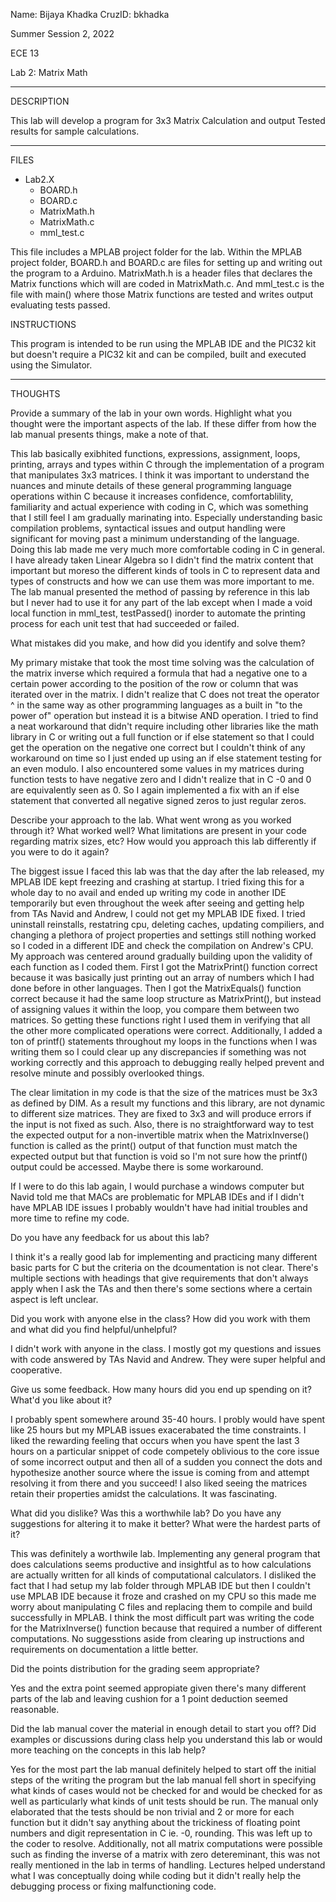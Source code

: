 

Name: Bijaya Khadka
CruzID: bkhadka

Summer Session 2, 2022

ECE 13

Lab 2: Matrix Math

--------------
DESCRIPTION


This lab will develop a program for 3x3 Matrix Calculation and output Tested results for sample calculations.


--------------
FILES


- Lab2.X
    - BOARD.h
    - BOARD.c
    - MatrixMath.h
    - MatrixMath.c
    - mml_test.c

This file includes a MPLAB project folder for the lab. Within the MPLAB project folder, BOARD.h and BOARD.c are files for setting up and writing out the program to a Arduino. MatrixMath.h is a header files that declares the Matrix functions which will are coded in MatrixMath.c. And mml_test.c is the file with main() where those Matrix functions are tested and writes output evaluating tests passed.


INSTRUCTIONS

This program is intended to be run using the MPLAB IDE and the PIC32 kit but doesn't require a PIC32 kit and can be compiled, built and executed using the Simulator.


--------------
THOUGHTS

Provide a summary of the lab in your own words. Highlight what
you thought were the important aspects of the lab. If these differ
from how the lab manual presents things, make a note of that.

This lab basically exibhited functions, expressions, assignment, loops, printing, arrays and types within C through the implementation of a program that manipulates 3x3 matrices. I think it was important to understand the nuances and minute details of these general programming language operations within C because it increases confidence, comfortablility, familiarity and actual experience with coding in C, which was something that I still feel I am gradually marinating into. Especially understanding basic compilation problems, syntactical issues and output handling were significant for moving past a minimum understanding of the language. Doing this lab made me very much more comfortable coding in C in general. I have already taken Linear Algebra so I didn't find the matrix content that important but moreso the different kinds of tools in C to represent data and types of constructs and how we can use them was more important to me. The lab manual presented the method of passing by reference in this lab but I never had to use it for any part of the lab except when I made a void local function in mml_test, testPassed() inorder to automate the printing process for each unit test that had succeeded or failed. 


What mistakes did you make, and how did you identify and solve
them?

My primary mistake that took the most time solving was the calculation of the matrix inverse which required a formula that had a negative one to a certain power according to the position of the row or column that was iterated over in the matrix. I didn't realize that C does not treat the operator ^ in the same way as other programming languages as a built in "to the power of" operation but instead it is a bitwise AND operation. I tried to find a neat workaround that didn't require including other libraries like the math library in C or writing out a full function or if else statement so that I could get the operation on the negative one correct but I couldn't think of any workaround on time so I just ended up using an if else statement testing for an even modulo. I also encountered some values in my matrices during function tests to have negative zero and I didn't realize that in C -0 and 0 are equivalently seen as 0. So I again implemented a fix with an if else statement that converted all negative signed zeros to just regular zeros. 

Describe your approach to the lab. What went wrong as you worked
through it? What worked well? What limitations are present in your
code regarding matrix sizes, etc? How would you approach this lab
differently if you were to do it again?

The biggest issue I faced this lab was that the day after the lab released, my MPLAB IDE kept freezing and crashing at startup. I tried fixing this for a whole day to no avail and ended up writing my code in another IDE temporarily but even throughout the week after seeing and getting help from TAs Navid and Andrew, I could not get my MPLAB IDE fixed. I tried uninstall reinstalls, restatring cpu, deleting caches, updating compiliers, and changing a plethora of project properties and settings still nothing worked so I coded in a different IDE and check the compilation on Andrew's CPU. My approach was centered around gradually building upon the validity of each function as I coded them. First I got the MatrixPrint() function correct because it was basically just printing out an array of numbers which I had done before in other languages. Then I got the MatrixEquals() function correct because it had the same loop structure as MatrixPrint(), but instead of assigning values it within the loop, you compare them between two matrices. So getting these functions right I used them in verifying that all the other more complicated operations were correct. Additionally, I added a ton of printf() statements throughout my loops in the functions when I was writing them so I could clear up any discrepancies if something was not working correctly and this approach to debugging really helped prevent and resolve minute and possibly overlooked things.

The clear limitation in my code is that the size of the matrices must be 3x3 as defined by DIM. As a result my functions and this library, are not dynamic to different size matrices. They are fixed to 3x3 and will produce errors if the input is not fixed as such. Also, there is no straightforward way to test the expected output for a non-invertible matrix when the MatrixInverse() function is called as the print() output of that function must match the expected output but that function is void so I'm not sure how the printf() output could be accessed. Maybe there is some workaround.

If I were to do this lab again, I would purchase a windows computer but Navid told me that MACs are problematic for MPLAB IDEs and if I didn't have MPLAB IDE issues I probably wouldn't have had initial troubles and more time to refine my code. 

Do you have any feedback for us about this lab?

I think it's a really good lab for implementing and practicing many different basic parts for C but the criteria on the dcoumentation is not clear. There's multiple sections with headings that give requirements that don't always apply when I ask the TAs and then there's some sections where a certain aspect is left unclear.  

Did you work with anyone else in the class? How did you work with them and what did you find
helpful/unhelpful?

I didn't work with anyone in the class. I mostly got my questions and issues with code answered by TAs Navid and Andrew. They were super helpful and cooperative.

Give us some feedback. How many hours did you end up spending
on it? What'd you like about it? 

I probably spent somewhere around 35-40 hours. I probly would have spent like 25 hours but my MPLAB issues exacerabated the time constraints. I liked the rewarding feeling that occurs when you have spent the last 3 hours on a particular snippet of code competely oblivious to the core issue of some incorrect output and then all of a sudden you connect the dots and hypothesize another source where the issue is coming from and attempt resolving it from there and you succeed! I also liked seeing the matrices retain their properties amidst the calculations. It was fascinating. 

What did you dislike? Was this a worthwhile lab? Do you have any suggestions for altering it to make
it better? What were the hardest parts of it?   

This was definitely a worthwile lab. Implementing any general program that does calculations seems productive and insightful as to how calculations are actually written for all kinds of computational calculators. I disliked the fact that I had setup my lab folder through MPLAB IDE but then I couldn't use MPLAB IDE because it froze and crashed on my CPU so this made me worry about manipulating C files and replacing them to compile and build successfully in MPLAB. I think the most difficult part was writing the code for the MatrixInverse() function because that required a number of different computations. No suggesstions aside from clearing up instructions and requirements on documentation a little better.

Did the points distribution for the grading seem appropriate? 

Yes and the extra point seemed appropiate given there's many different parts of the lab and leaving cushion for a 1 point deduction seemed reasonable.

Did the lab manual cover the material in enough detail to start you off? Did examples
or discussions during class help you understand this lab or would
more teaching on the concepts in this lab help?

Yes for the most part the lab manual definitely helped to start off the initial steps of the writing the program but the lab manual fell short in specifying what kinds of cases would not be checked for and would be checked for as well as particularly what kinds of unit tests should be run. The manual only elaborated that the tests should be non trivial and 2 or more for each function but it didn't say anything about the trickiness of floating point numbers and digit representation in C ie. -0, rounding. This was left up to the coder to resolve. Additionally, not all matrix computations were possible such as finding the inverse of a matrix with zero detereminant, this was not really mentioned in the lab in terms of handling. Lectures helped understand what I was conceptually doing while coding but it didn't really help the debugging process or fixing malfunctioning code. 


